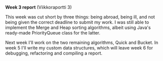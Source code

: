 **Week 3 report** (Viikkoraportti 3)

This week was cut short by three things: being abroad, being ill, and not being given the correct deadline to submit my work. I was still able to implement the Merge and Heap sorting algorithms, albeit using Java's ready-made PriorityQueue class for the latter.

Next week I'll work on the two remaining algorithms, Quick and Bucket. In week 5 I'll write my custom data structures, which will leave week 6 for debugging, refactoring and compiling a report.